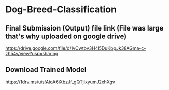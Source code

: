 # Dog-Breed-Classification

## Final Submission (Output) file link (File was large that's why uploaded on google drive)
https://drive.google.com/file/d/1vCwtbv3H4I5DuKbpJk38AGma-c-zh54v/view?usp=sharing
## Download Trained Model
https://1drv.ms/u/s!AioA6iXbzJf_gQTjIxyumJ2xhXgv
